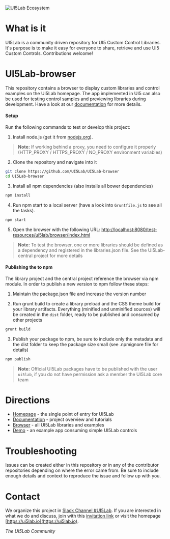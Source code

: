 ![UI5Lab Ecosystem](https://github.com/UI5Lab/UI5Lab-central/blob/master/docs/media/UI5LabLogoPhoenix.png)

# What is it
UI5Lab is a community driven repository for UI5 Custom Control Libraries. It's purpose is to make it easy for everyone to share, retrieve and use UI5 Custom Controls. Contributions welcome!

# UI5Lab-browser
This repository contains a browser to display custom libraries and control examples on the UI5Lab homepage. The app implemented in UI5 can also be used for testing control samples and previewing libraries during development. Have a look at our [documentation](http://ui5lab.io/docs/) for more details. 

#### Setup

Run the following commands to test or develop this project:

1. Install node.js (get it from [nodejs.org](http://nodejs.org/)).

> **Note:** If working behind a proxy, you need to configure it properly (HTTP_PROXY / HTTPS_PROXY / NO_PROXY environment variables)

2. Clone the repository and navigate into it

```sh
git clone https://github.com/UI5Lab/UI5Lab-browser
cd UI5Lab-browser
```

3. Install all npm dependencies (also installs all bower dependencies)

```sh
npm install
```

4. Run npm start to a local server (have a look into `Gruntfile.js` to see all the tasks).

```sh
npm start
```

5. Open the browser with the following URL: [http://localhost:8080/test-resources/ui5lab/browser/index.html](http://localhost:8080/test-resources/ui5lab/browser/index.html)

> **Note:** To test the browser, one or more libraries should be defined as a dependency and registered in the libraries.json file. See the UI5Lab-central project for more details

#### Publishing the to npm

The library project and the central project reference the browser via npm module. In order to publish a new version to npm follow these steps:

1. Maintain the package.json file and increase the version number


2. Run grunt build to create a library preload and the CSS theme build for your library artifacts. Everything (minified and unminified sources) will be created in the ```dist``` folder, ready to be published and consumed by other projects

```sh
grunt build
```

3. Publish your package to npm, be sure to include only the metadata and the dist folder to keep the package size small (see .npmignore file for details) 

```sh
npm publish
```

> **Note:**  Official UI5Lab packages have to be published with the user ```ui5lab```, if you do not have permission ask a member the UI5Lab core team 


# Directions

* [Homepage](https://ui5lab.io) - the single point of entry for UI5Lab
* [Documentation](https://ui5lab.io/docs) - project overview and tutorials
* [Browser](https://ui5lab.io/browser) - all UI5Lab libraries and examples
* [Demo](https://ui5lab.github.io/UI5Lab-app-simple/index.html) - an example app consuming simple UI5Lab controls

# Troubleshooting

Issues can be created either in this repository or in any of the contributor repositories depending on where the error came from.
Be sure to include enough details and context to reproduce the issue and follow up with you. 

# Contact

We organize this project in [Slack Channel #UI5Lab](https://openui5.slack.com/messages/UI5lab).
If you are interested in what we do and discuss, join with this [invitation link](http://slackui5invite.herokuapp.com/) or visit the homepage [https://ui5lab.io](https://ui5lab.io).

*The UI5Lab Community*
